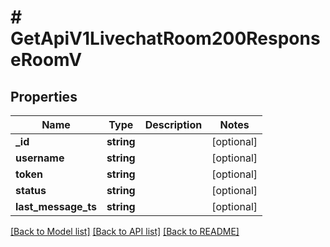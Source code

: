 # # GetApiV1LivechatRoom200ResponseRoomV

## Properties

Name | Type | Description | Notes
------------ | ------------- | ------------- | -------------
**_id** | **string** |  | [optional]
**username** | **string** |  | [optional]
**token** | **string** |  | [optional]
**status** | **string** |  | [optional]
**last_message_ts** | **string** |  | [optional]

[[Back to Model list]](../../README.md#models) [[Back to API list]](../../README.md#endpoints) [[Back to README]](../../README.md)
